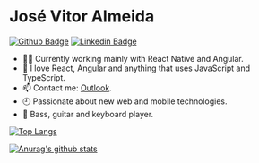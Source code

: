 # José Vitor Almeida 

[![Github Badge](https://img.shields.io/badge/-Github-000?style=flat-square&logo=Github&logoColor=white&link=https://github.com/vonSchweeee)](https://github.com/vonSchweeee)
[![Linkedin Badge](https://img.shields.io/badge/-LinkedIn-blue?style=flat-square&logo=Linkedin&logoColor=white&link=https://www.linkedin.com/in/jos%C3%A9-vitor-almeida-0588b61a9/)](https://www.linkedin.com/in/jos%C3%A9-vitor-almeida-0588b61a9/)

- :man_technologist: Currently working mainly with React Native and Angular.
- 🎈 I love React, Angular and anything that uses JavaScript and TypeScript.
- 📫 Contact me: [Outlook](mailto:jvitor_2003@hotmail.com).
- 🕘 Passionate about new web and mobile technologies.
- 🎸 Bass, guitar and keyboard player.


[![Top Langs](https://github-readme-stats.vercel.app/api/top-langs/?username=vonSchweeee&layout=compact&theme=dracula)](https://github.com/vonSchweeee)

[![Anurag's github stats](https://github-readme-stats.vercel.app/api?username=vonSchweeee&count_private=true&theme=dracula&show_icons=true)](https://github.com/vonSchweeee)
